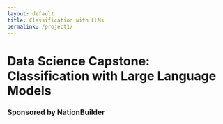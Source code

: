 ```yaml
---
layout: default
title: Classification with LLMs
permalink: /project1/
---
```


# Data Science Capstone: Classification with Large Language Models
### Sponsored by NationBuilder

